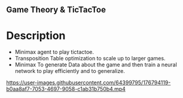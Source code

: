 ## Game Theory & TicTacToe

# Description
- Minimax agent to play tictactoe.
- Transposition Table optimization to scale up to larger games.
- Minimax To generate Data about the game and then train a neural network to play efficiently and to generalize.

https://user-images.githubusercontent.com/64399795/176794119-b0aa8af7-7053-4697-9058-c1ab31b750b4.mp4

